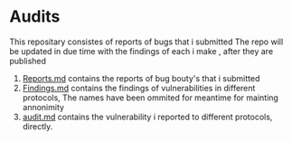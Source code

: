 # Audits

This repositary consistes of reports of bugs that i submitted
The repo will be updated in due time with the findings of each i make , after they are published


1. [Reports.md](https://github.com/Saptarshi1010/Audits/blob/main/bounties.md) contains the reports of bug bouty's that i submitted
2. [Findings.md](https://github.com/Saptarshi1010/Audits/blob/main/findings.md) contains the findings of vulnerabilities in different protocols, The names have been ommited for meantime for mainting annonimity
3. [audit.md](https://github.com/Saptarshi1010/Audits/blob/main/audit.md) contains the vulnerability i reported to different protocols, directly.
